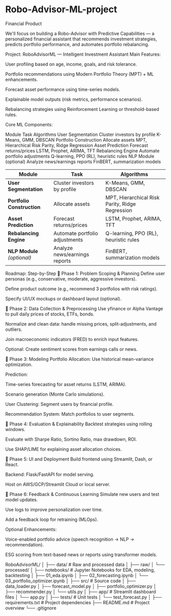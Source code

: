 # Robo-Advisor-ML-project

Financial Product

We'll focus on building a Robo-Advisor with Predictive Capabilities — a personalized financial assistant that recommends investment strategies, predicts portfolio performance, and automates portfolio rebalancing.

Project: RoboAdvisorML — Intelligent Investment Assistant
Main Features:

User profiling based on age, income, goals, and risk tolerance.

Portfolio recommendations using Modern Portfolio Theory (MPT) + ML enhancements.

Forecast asset performance using time-series models.

Explainable model outputs (risk metrics, performance scenarios).

Rebalancing strategies using Reinforcement Learning or threshold-based rules.


Core ML Components:

Module	Task	Algorithms
User Segmentation	Cluster investors by profile	K-Means, GMM, DBSCAN
Portfolio Construction	Allocate assets	MPT, Hierarchical Risk Parity, Ridge Regression
Asset Prediction	Forecast returns/prices	LSTM, Prophet, ARIMA, TFT
Rebalancing Engine	Automate portfolio adjustments	Q-learning, PPO (RL), heuristic rules
NLP Module (optional)	Analyze news/earnings reports	FinBERT, summarization models


| Module                      | Task                           | Algorithms                                      |
| --------------------------- | ------------------------------ | ----------------------------------------------- |
| **User Segmentation**       | Cluster investors by profile   | K-Means, GMM, DBSCAN                            |
| **Portfolio Construction**  | Allocate assets                | MPT, Hierarchical Risk Parity, Ridge Regression |
| **Asset Prediction**        | Forecast returns/prices        | LSTM, Prophet, ARIMA, TFT                       |
| **Rebalancing Engine**      | Automate portfolio adjustments | Q-learning, PPO (RL), heuristic rules           |
| **NLP Module** *(optional)* | Analyze news/earnings reports  | FinBERT, summarization models                   |


Roadmap: Step-by-Step
🔹 Phase 1: Problem Scoping & Planning
Define user personas (e.g., conservative, moderate, aggressive investors).

Define product outcome (e.g., recommend 3 portfolios with risk ratings).

Specify UI/UX mockups or dashboard layout (optional).

🔹 Phase 2: Data Collection & Preprocessing
Use yfinance or Alpha Vantage to pull daily prices of stocks, ETFs, bonds.

Normalize and clean data: handle missing prices, split-adjustments, and outliers.

Join macroeconomic indicators (FRED) to enrich input features.

Optional: Create sentiment scores from earnings calls or news.

🔹 Phase 3: Modeling
Portfolio Allocation: Use historical mean-variance optimization.

Prediction:

Time-series forecasting for asset returns (LSTM, ARIMA).

Scenario generation (Monte Carlo simulations).

User Clustering: Segment users by financial profile.

Recommendation System: Match portfolios to user segments.

🔹 Phase 4: Evaluation & Explainability
Backtest strategies using rolling windows.

Evaluate with Sharpe Ratio, Sortino Ratio, max drawdown, ROI.

Use SHAP/LIME for explaining asset allocation choices.

🔹 Phase 5: UI and Deployment
Build frontend using Streamlit, Dash, or React.

Backend: Flask/FastAPI for model serving.

Host on AWS/GCP/Streamlit Cloud or local server.

🔹 Phase 6: Feedback & Continuous Learning
Simulate new users and test model updates.

Use logs to improve personalization over time.

Add a feedback loop for retraining (MLOps).

Optional Enhancements:

Voice-enabled portfolio advice (speech recognition → NLP → recommendation).

ESG scoring from text-based news or reports using transformer models.




RoboAdvisorML/
│
├── data/                        # Raw and processed data
│   ├── raw/
│   └── processed/
│
├── notebooks/                  # Jupyter Notebooks for EDA, modeling, backtesting
│   ├── 01_eda.ipynb
│   ├── 02_forecasting.ipynb
│   └── 03_portfolio_optimizer.ipynb
│
├── src/                        # Source code
│   ├── data_loader.py
│   ├── forecast_model.py
│   ├── portfolio_optimizer.py
│   ├── recommender.py
│   └── utils.py
│
├── app/                        # Streamlit dashboard files
│   └── app.py
│
├── tests/                      # Unit tests
│   └── test_forecast.py
│
├── requirements.txt            # Project dependencies
├── README.md                   # Project overview
└── .gitignore
